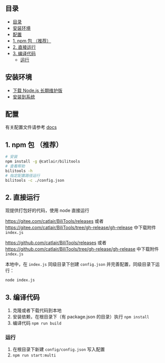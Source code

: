 ## 目录

- [目录](#目录)
- [安装环境](#安装环境)
- [配置](#配置)
- [1. npm 包 （推荐）](#1-npm-包-推荐)
- [2. 直接运行](#2-直接运行)
- [3. 编译代码](#3-编译代码)
  - [运行](#运行)

## 安装环境

- [下载 Node.js 长期维护版](https://nodejs.org/zh-cn/)
- [安装到系统](https://www.runoob.com/nodejs/nodejs-install-setup.html)

## 配置

有关配置文件请参考 [docs](./readme.md)

## 1. npm 包 （推荐）

```bash
# 安装
npm install -g @catlair/bilitools
# 查看帮助
bilitools -h
# 指定配置路径运行
bilitools -c ./config.json
```

## 2. 直接运行

现提供打包好的代码，使用 node 直接运行

<https://gitee.com/catlair/BiliTools/releases> 或者 <https://gitee.com/catlair/BiliTools/tree/gh-release/gh-release> 中下载附件 `index.js`

<https://github.com/catlair/BiliTools/releases> 或者 <https://github.com/catlair/BiliTools/tree/gh-release/gh-release> 中下载附件 `index.js`

本地中，在 `index.js` 同级目录下创建 `config.json` 并完善配置，同级目录下运行：

```bash
node index.js
```

## 3. 编译代码

1. 克隆或者下载代码到本地
2. 安装依赖，在根目录下（有 package.json 的目录）执行 `npm install`
3. 编译代码 `npm run build`

### 运行

1. 在根目录下新建 `config/config.json` 写入配置
2. `npm run start:multi`
